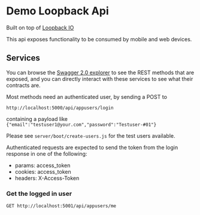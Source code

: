 # Demo Loopback Api

Built on top of [Loopback IO](http://loopback.io)

This api exposes functionality to be consumed by mobile and web devices.

## Services

You can browse the [Swagger 2.0 explorer](http://localhost:5001/explorer) to see the REST methods that are exposed, and you can directly interact with these services to see what their contracts are.

Most methods need an authenticated user, by sending a POST to
 
    http://localhost:5000/api/appusers/login
    
containing a payload like `{"email":"testuser1@your.com","password":"Testuser-#01"}`

Please see `server/boot/create-users.js` for the test users available.

Authenticated requests are expected to send the token from the login response in one of the following:
 
* params: access_token
* cookies: access_token
* headers: X-Access-Token

### Get the logged in user

    GET http://localhost:5001/api/appusers/me


